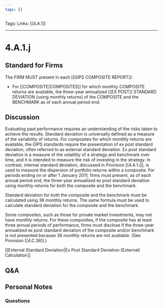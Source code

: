 ```yaml
---
tags: []
---
```

Tags:
Links: [[4.A.1]]
___
# 4.A.1.j
## Standard for Firms
The FIRM MUST present in each [[GIPS COMPOSITE REPORT]]:

- For [[COMPOSITE|COMPOSITES]] for which monthly COMPOSITE returns are available, the three-year annualized [[EX POST]] STANDARD DEVIATION (using monthly returns) of the COMPOSITE and the BENCHMARK as of each annual period end.
## Discussion
Evaluating past performance requires an understanding of the risks taken to achieve the results. Standard deviation is universally defined as a measure of the variability of returns. For composites for which monthly returns are available, the GIPS standards require the presentation of ex post standard deviation, often referred to as external standard deviation. Ex post standard deviation is a measure of the volatility of a strategy and benchmark over time, and it is intended to measure the risk of investing in the strategy. In contrast, internal standard deviation, discussed in Provision [[4.A.1.i]], is used to measure the dispersion of portfolio returns within a composite. For periods ending on or after 1 January 2011, firms must present, as of each annual period end, the three-year annualized ex post standard deviation using monthly returns for both the composite and the benchmark.

Standard deviation for both the composite and the benchmark must be calculated using 36 monthly returns. The same formula must be used to calculate standard deviation for the composite and the benchmark.

Some composites, such as those for private market investments, may not have monthly returns. For these composites, if the composite has at least three annual periods of performance, firms must disclose if the three-year annualized ex post standard deviation of the composite and/or benchmark is not presented because 36 monthly returns are not available. (See Provision [[4.C.36]].)

[[External Standard Deviation|Ex Post Standard Deviation (External) Calculation]]
## Q&A

## Personal Notes

### Questions